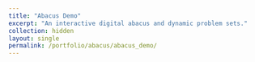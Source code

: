 ```yaml
---
title: "Abacus Demo"
excerpt: "An interactive digital abacus and dynamic problem sets."
collection: hidden 
layout: single
permalink: /portfolio/abacus/abacus_demo/
---
```


<div id="abacus-demo-root"></div>

<link rel="stylesheet" href="/static/abacus_demo/static/css/main.e6c13ad2.css" />
<script src="/static/abacus_demo/static/js/main.34c2a689.js"></script>
<script src="/static/abacus_demo/static/js/787.eac03221.chunk.js"></script>
